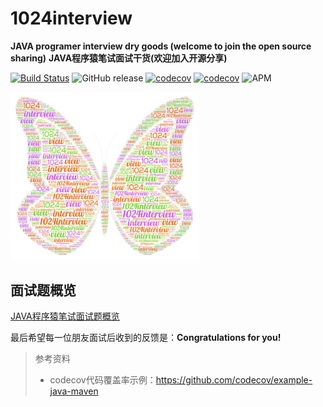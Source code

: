 # 1024interview

**JAVA programer interview dry goods (welcome to join the open source sharing)**
**JAVA程序猿笔试面试干货(欢迎加入开源分享)**

[![Build Status](https://travis-ci.com/Byron4j/1024interview.svg?branch=develop)](https://travis-ci.com/Byron4j/1024interview)
![GitHub release](https://img.shields.io/github/release-pre/byron4j/1024interview.svg)
[![codecov](https://codecov.io/gh/Byron4j/1024interview/branch/develop/graph/badge.svg)](https://codecov.io/gh/Byron4j/1024interview)
[![codecov](https://scan.coverity.com/projects/17857/badge.svg)](https://scan.coverity.com/projects/17857)
![APM](https://img.shields.io/apm/l/vim-mode.svg?label=License&style=popout)

<p><img src="pictures/logo.png" width="60%"><p>




## 面试题概览

[JAVA程序猿笔试面试题概览](面试题概览.md)






最后希望每一位朋友面试后收到的反馈是：**Congratulations for you!**


>参考资料
>
>- codecov代码覆盖率示例：https://github.com/codecov/example-java-maven

